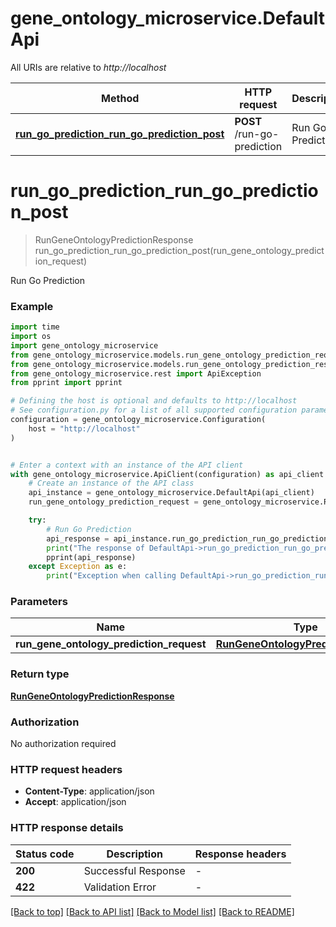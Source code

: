 # gene_ontology_microservice.DefaultApi

All URIs are relative to *http://localhost*

Method | HTTP request | Description
------------- | ------------- | -------------
[**run_go_prediction_run_go_prediction_post**](DefaultApi.md#run_go_prediction_run_go_prediction_post) | **POST** /run-go-prediction | Run Go Prediction


# **run_go_prediction_run_go_prediction_post**
> RunGeneOntologyPredictionResponse run_go_prediction_run_go_prediction_post(run_gene_ontology_prediction_request)

Run Go Prediction

### Example


```python
import time
import os
import gene_ontology_microservice
from gene_ontology_microservice.models.run_gene_ontology_prediction_request import RunGeneOntologyPredictionRequest
from gene_ontology_microservice.models.run_gene_ontology_prediction_response import RunGeneOntologyPredictionResponse
from gene_ontology_microservice.rest import ApiException
from pprint import pprint

# Defining the host is optional and defaults to http://localhost
# See configuration.py for a list of all supported configuration parameters.
configuration = gene_ontology_microservice.Configuration(
    host = "http://localhost"
)


# Enter a context with an instance of the API client
with gene_ontology_microservice.ApiClient(configuration) as api_client:
    # Create an instance of the API class
    api_instance = gene_ontology_microservice.DefaultApi(api_client)
    run_gene_ontology_prediction_request = gene_ontology_microservice.RunGeneOntologyPredictionRequest() # RunGeneOntologyPredictionRequest | 

    try:
        # Run Go Prediction
        api_response = api_instance.run_go_prediction_run_go_prediction_post(run_gene_ontology_prediction_request)
        print("The response of DefaultApi->run_go_prediction_run_go_prediction_post:\n")
        pprint(api_response)
    except Exception as e:
        print("Exception when calling DefaultApi->run_go_prediction_run_go_prediction_post: %s\n" % e)
```



### Parameters


Name | Type | Description  | Notes
------------- | ------------- | ------------- | -------------
 **run_gene_ontology_prediction_request** | [**RunGeneOntologyPredictionRequest**](RunGeneOntologyPredictionRequest.md)|  | 

### Return type

[**RunGeneOntologyPredictionResponse**](RunGeneOntologyPredictionResponse.md)

### Authorization

No authorization required

### HTTP request headers

 - **Content-Type**: application/json
 - **Accept**: application/json

### HTTP response details

| Status code | Description | Response headers |
|-------------|-------------|------------------|
**200** | Successful Response |  -  |
**422** | Validation Error |  -  |

[[Back to top]](#) [[Back to API list]](../README.md#documentation-for-api-endpoints) [[Back to Model list]](../README.md#documentation-for-models) [[Back to README]](../README.md)

